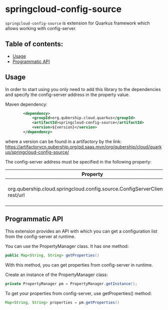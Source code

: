 # springcloud-config-source

`springcloud-config-source` is extension for Quarkus framework which allows working with config-server.

## Table of contents:
* [Usage](#usage)
* [Programmatic API](#programmatic-api)

## Usage

In order to start using you only need to add this library to the dependencies and specify the config-server address in the property value.

Maven dependency:

```xml
        <dependency>
            <groupId>org.qubership.cloud.quarkus</groupId>
            <artifactId>springcloud-config-source</artifactId>
            <version>${version}</version>
        </dependency>
``` 
where a version can be found in a artifactory by the link:
https://artifactorycn.qubership.org/pd.saas.mvn/org/qubership/cloud/quarkus/springcloud-config-source/

The config-server address must be specified in the following property:

| Property                                                                      | Description                 | Default value              | Status      |
|-------------------------------------------------------------------------------|-----------------------------|----------------------------|-------------|
| org.qubership.cloud.springcloud.config.source.ConfigServerClient/mp-rest/url | URL to access config-server | http://config-server:8080  | since 2.2.0 |


## Programmatic API

This extension provides an API with which you can get a configuration list from the config-server at runtime.

You can use the PropertyManager class.
It has one method:

```java
public Map<String, String> getProperties()
```

With this method, you can get properties from config-server in runtime.

Сreate an instance of the PropertyManager class:
```java
private PropertyManager pm = PropertyManager.getInstance();
```

To get your properties from config-server, use getProperties() method:
```java
Map<String, String> properties = pm.getProperties()
```


